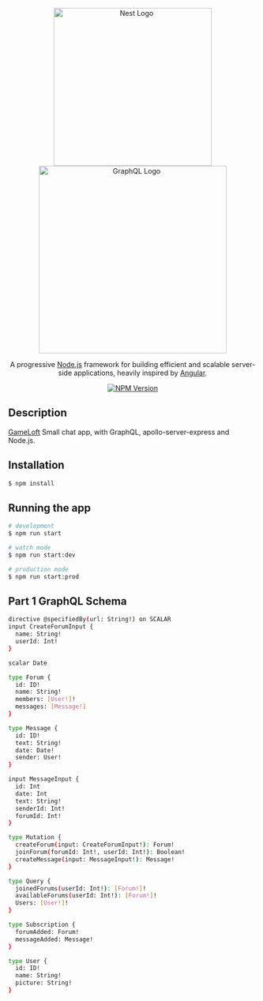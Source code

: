 <p align="center">
  <a href="http://nestjs.com/" target="blank"><img src="https://nestjs.com/img/logo_text.svg" width="320" alt="Nest Logo" /></a>
  <img src="https://blog.soat.fr/wp-content/uploads/2019/01/GraphQL-600x210.png" width="380" alt="GraphQL Logo" />
</p>

  <p align="center">A progressive <a href="http://nodejs.org" target="blank">Node.js</a> framework for building efficient and scalable server-side applications, heavily inspired by <a href="https://angular.io" target="blank">Angular</a>.</p>
    <p align="center">
<a href="https://www.npmjs.com/~nestjscore"><img src="https://img.shields.io/npm/v/@nestjs/core.svg" alt="NPM Version" /></a>
</p>

## Description

[GameLoft](https://www.gameloft.com) Small chat app, with GraphQL, apollo-server-express and Node.js.

## Installation

```bash
$ npm install
```

## Running the app

```bash
# development
$ npm run start

# watch mode
$ npm run start:dev

# production mode
$ npm run start:prod
```

## Part 1 GraphQL Schema

```bash
directive @specifiedBy(url: String!) on SCALAR
input CreateForumInput {
  name: String!
  userId: Int!
}

scalar Date

type Forum {
  id: ID!
  name: String!
  members: [User!]!
  messages: [Message!]
}

type Message {
  id: ID!
  text: String!
  date: Date!
  sender: User!
}

input MessageInput {
  id: Int
  date: Int
  text: String!
  senderId: Int!
  forumId: Int!
}

type Mutation {
  createForum(input: CreateForumInput!): Forum!
  joinForum(forumId: Int!, userId: Int!): Boolean!
  createMessage(input: MessageInput!): Message!
}

type Query {
  joinedForums(userId: Int!): [Forum!]!
  availableForums(userId: Int!): [Forum!]!
  Users: [User!]!
}

type Subscription {
  forumAdded: Forum!
  messageAdded: Message!
}

type User {
  id: ID!
  name: String!
  picture: String!
}

```

